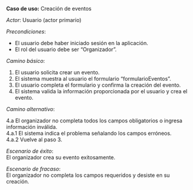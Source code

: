 **Caso de uso:** Creación de eventos

_Actor_: Usuario (actor primario)

_Precondiciones_:

-   El usuario debe haber iniciado sesión en la aplicación.
-   El rol del usuario debe ser “Organizador”.

_Camino básico_:

1. El usuario solicita crear un evento.
2. El sistema muestra al usuario el formulario “formularioEventos”.
3. El usuario completa el formulario y confirma la creación del evento.
4. El sistema valida la información proporcionada por el usuario y crea el evento.

_Camino alternativo_:

4.a El organizador no completa todos los campos obligatorios o ingresa información inválida.  
4.a.1 El sistema indica el problema señalando los campos erróneos.  
4.a.2 Vuelve al paso 3.

_Escenario de éxito_:  
El organizador crea su evento exitosamente.

_Escenario de fracaso_:  
El organizador no completa los campos requeridos y desiste en su creación.
